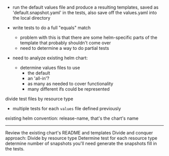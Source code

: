 



* run the default values file and produce a resulting templates, saved as 'default.snapshot.yaml' in the tests, also save off the values.yaml into the local directory

* write tests to do a full "equals" match
    * problem with this is that there are some helm-specific parts of the template that probably shouldn't come over
    * need to determine a way to do partial tests
* need to analyze existing helm chart:
    * determine values files to use
        * the default
        * an 'all-in'?
        * as many as needed to cover functionality
        * many different ifs could be represented

divide test files by resource type
* multiple tests for each `values` file defined previously

existing helm convention: release-name, that's the chart's name


---
Review the existing chart's README and templates
Divide and conquer approach:
Divide by resource type
Determine test for each resource type
determine number of snapshots you'll need
generate the snapshots
fill in the tests.
